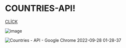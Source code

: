 # COUNTRIES-API!

[CLİCK](https://ice-mman.github.io/COUNTRIES-API/)

![image](https://user-images.githubusercontent.com/109246384/192652649-8439dfb5-107d-46c7-9c85-f328b045e62d.png)





![Countries - API - Google Chrome 2022-09-28 01-28-37](https://user-images.githubusercontent.com/109246384/192652789-c34e52de-f5a3-47f8-9404-61de13add66d.gif)
